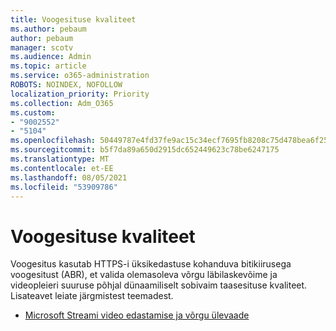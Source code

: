 ```yaml
---
title: Voogesituse kvaliteet
ms.author: pebaum
author: pebaum
manager: scotv
ms.audience: Admin
ms.topic: article
ms.service: o365-administration
ROBOTS: NOINDEX, NOFOLLOW
localization_priority: Priority
ms.collection: Adm_O365
ms.custom:
- "9002552"
- "5104"
ms.openlocfilehash: 50449787e4fd37fe9ac15c34ecf7695fb8208c75d478bea6f25af3787063083b
ms.sourcegitcommit: b5f7da89a650d2915dc652449623c78be6247175
ms.translationtype: MT
ms.contentlocale: et-EE
ms.lasthandoff: 08/05/2021
ms.locfileid: "53909786"
---
```

# <a name="stream-quality"></a>Voogesituse kvaliteet

Voogesitus kasutab HTTPS-i üksikedastuse kohanduva bitikiirusega voogesitust (ABR), et valida olemasoleva võrgu läbilaskevõime ja videopleieri suuruse põhjal dünaamiliselt sobivaim taasesituse kvaliteet. Lisateavet leiate järgmistest teemadest.

- [Microsoft Streami video edastamise ja võrgu ülevaade](https://docs.microsoft.com/stream/network-overview)

